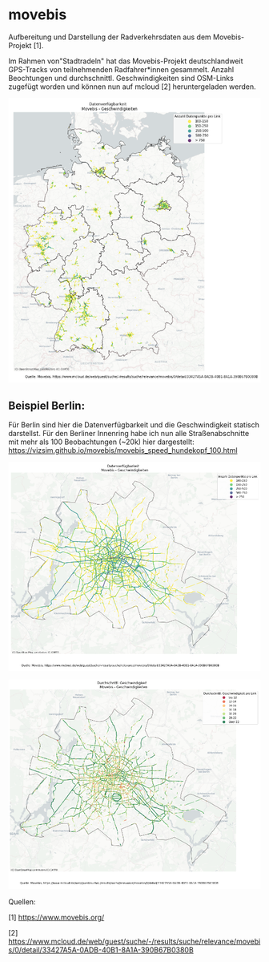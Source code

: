# movebis



Aufbereitung und Darstellung der Radverkehrsdaten aus dem Movebis-Projekt [1].

Im Rahmen von"Stadtradeln" hat das Movebis-Projekt deutschlandweit GPS-Tracks von teilnehmenden Radfahrer*innen gesammelt. Anzahl Beochtungen und durchschnittl. Geschwindigkeiten sind OSM-Links zugefügt worden und können nun auf mcloud [2] heruntergeladen werden.

![image-20210130103301594](overview_deutschland.png)





##  Beispiel Berlin:

Für Berlin sind hier die Datenverfügbarkeit und die Geschwindigkeit statisch darstellst. Für den Berliner Innenring habe ich nun alle Straßenabschnitte  mit mehr als 100 Beobachtungen (~20k) hier dargestellt:
https://vizsim.github.io/movebis/movebis_speed_hundekopf_100.html



![image-20210130103641925](avail_berlin.png)



![image-20210130105130347](speed_berlin.png)











Quellen:

[1] https://www.movebis.org/

[2] https://www.mcloud.de/web/guest/suche/-/results/suche/relevance/movebis/0/detail/33427A5A-0ADB-40B1-8A1A-390B67B0380B